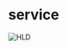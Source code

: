 # service
![HLD](https://storage.googleapis.com/diagram-0001-public/exposed_pod_with_2_replicas.png)
